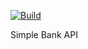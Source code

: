 [![Build](https://github.com/aazev/simple-bank-api/actions/workflows/build.yml/badge.svg)](https://github.com/aazev/simple-bank-api/actions/workflows/build.yml)

Simple Bank API
